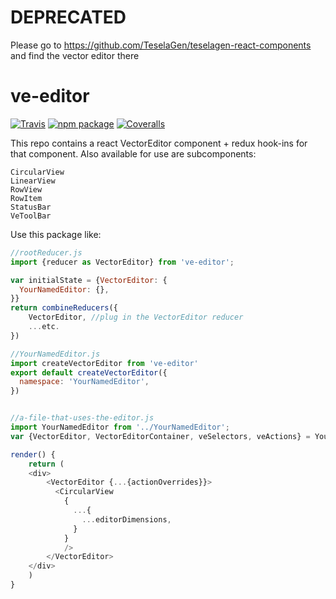 
# DEPRECATED 
Please go to https://github.com/TeselaGen/teselagen-react-components and find the vector editor there
# ve-editor

[![Travis][build-badge]][build]
[![npm package][npm-badge]][npm]
[![Coveralls][coveralls-badge]][coveralls]

This repo contains a react VectorEditor component + redux hook-ins for that component. Also available for use are subcomponents:

```
CircularView
LinearView
RowView
RowItem
StatusBar
VeToolBar
```

Use this package like: 


```js
//rootReducer.js
import {reducer as VectorEditor} from 've-editor';

var initialState = {VectorEditor: {
  YourNamedEditor: {},
}}
return combineReducers({
    VectorEditor, //plug in the VectorEditor reducer
    ...etc.
})

//YourNamedEditor.js
import createVectorEditor from 've-editor'
export default createVectorEditor({
  namespace: 'YourNamedEditor', 
})


//a-file-that-uses-the-editor.js
import YourNamedEditor from '../YourNamedEditor';
var {VectorEditor, VectorEditorContainer, veSelectors, veActions} = YourNamedEditor

render() {
	return (
	<div>
		<VectorEditor {...{actionOverrides}}>
		  <CircularView
		    {
		      ...{
		        ...editorDimensions,
		      }
		    }
		    />
		</VectorEditor>
	</div>
	)
}

```



[build-badge]: https://img.shields.io/travis/user/repo/master.png?style=flat-square
[build]: https://travis-ci.org/user/repo

[npm-badge]: https://img.shields.io/npm/v/npm-package.png?style=flat-square
[npm]: https://www.npmjs.org/package/npm-package

[coveralls-badge]: https://img.shields.io/coveralls/user/repo/master.png?style=flat-square
[coveralls]: https://coveralls.io/github/user/repo
